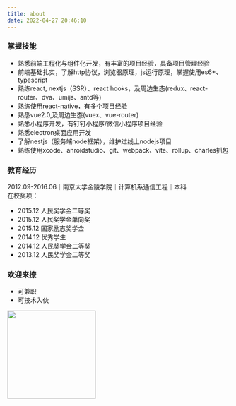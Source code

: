 ```yaml
---
title: about
date: 2022-04-27 20:46:10
---
```

### 掌握技能

- 熟悉前端工程化与组件化开发，有丰富的项目经验，具备项目管理经验
- 前端基础扎实，了解http协议，浏览器原理，js运行原理，掌握使用es6+、typescript
- 熟练react, nextjs（SSR）、react hooks，及周边生态(redux、react-router、dva、umijs、antd等)
- 熟练使用react-native，有多个项目经验
- 熟悉vue2.0,及周边生态(vuex、vue-router)
- 熟悉小程序开发，有钉钉小程序/微信小程序项目经验
- 熟悉electron桌面应用开发
- 了解nestjs（服务端node框架），维护过线上nodejs项目
- 熟练使用xcode、anroidstudio、git、webpack、vite、rollup、charles抓包

### 教育经历 
2012.09-2016.06｜南京大学金陵学院｜计算机系通信工程｜本科
<br>
在校奖项：
- 2015.12    人民奖学金二等奖
- 2015.12    人民奖学金单向奖
- 2015.12    国家励志奖学金
- 2014.12    优秀学生
- 2014.12    人民奖学金二等奖
- 2013.12    人民奖学金二等奖

### 欢迎来撩 
- 可兼职
- 可技术入伙
<img src="http://t-blog-images.aijs.top/img/20220506143241.webp" width=200>